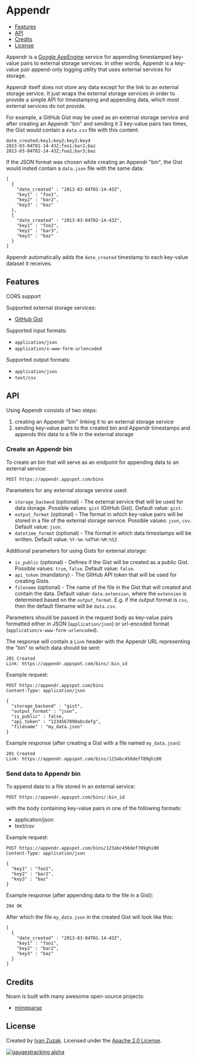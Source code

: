 # Appendr

* [Features](README.md#features)
* [API](README.md#api)
* [Credits](README.md#credits)
* [License](README.md#license)

Appendr is a [Google AppEngine](http://appengine.google.com) service for appending timestamped key-value pairs to external storage services.
In other words, Appendr is a key-value pair append-only logging utility that uses external services for storage.

Appendr itself does not store any data except for the link to an external storage service.
It just wraps the external storage services in order to provide a simple API for timestamping and appending data, which most external services do not provide.

For example, a GitHub Gist may be used as an external storage service and after creating an Appendr "bin" and sending it 3 key-value pairs two times, the Gist would contain a `data.csv` file with this content:

    date_created;key1;key2;key3;key4
    2013-03-04T01-14-43Z;foo1;bar2;baz
    2013-03-04T02-14-43Z;foo2;bar3;baz

If the JSON format was chosen while creating an Appendr "bin", the Gist would insted contain a `data.json` file with the same data:

    [
      {
        "date_created" : "2013-03-04T01-14-43Z",
        "key1" : "foo1",
        "key2" : "bar2",
        "key3" : "baz"
      },
      {
        "date_created" : "2013-03-04T02-14-43Z",
        "key1" : "foo2",
        "key2" : "bar3",
        "key3" : "baz"
      }
    ]

Appendr automatically adds the `date_created` timestamp to each key-value dataset it receives.

## Features

CORS support

Supported external storage services:
* [GitHub Gist](https://gist.github.com/)

Supported input formats:
* `application/json`
* `application/x-www-form-urlencoded`

Supported output formats:
* `application/json`
* `text/csv`

## API

Using Appendr consists of two steps:
1. creating an Appendr "bin" linking it to an external storage service
2. sending key-value pairs to the created bin and Appendr timestamps and appends this data to a file in the external storage

### Create an Appendr bin

To create an bin that will serve as an endpoint for appending data to an external service:

    POST https://appendr.appspot.com/bins

Parameters for any external storage service used:

* `storage_backend` (optional) - The external service that will be used for data storage.
Possible values: `gist` (GitHub Gist).
Default value: `gist`.
* `output_format` (optional) - The format in which key-value pairs will be stored in a file of the external storage service.
Possible values: `json`, `csv`.
Default value: `json`.
* `datetime_format` (optional) - The format in which data timestamps will be written.
Default value: `%Y-%m-%dT%H:%M:%SZ`

Additional parameters for using Gists for external storage:

* `is_public` (optional) - Defines if the Gist will be created as a public Gist.
Possible values: `true`, `false`.
Default value: `false`.
* `api_token` (mandatory) - The GitHub API token that will be used for creating Gists.
* `filename` (optional) - The name of the file in the Gist that will created and contain the data.
Default value: `data.extension`, where the `extension` is determined based on the `output_format`.
E.g. if the output format is `csv`, then the default filename will be `data.csv`.

Parameters should be passed in the request body as key-value pairs formatted either in JSON (`application/json`) or url-encoded format (`application/x-www-form-urlencoded`).

The response will contain a `Link` header with the Appendr URL representing the "bin" to which data should be sent:

    201 Created
    Link: https://appendr.appspot.com/bins/:bin_id

Example request:

    POST https://appendr.appspot.com/bins
    Content-Type: application/json

    {
      "storage_backend" : "gist",
      "output_format" : "json",
      "is_public" : false,
      "api_token" : "1234567890abcdefg",
      "filename" : "my_data.json"
    }

Example response (after creating a Gist with a file named `my_data.json`):

    201 Created
    Link: https://appendr.appspot.com/bins/123abc456def789ghi00

### Send data to Appendr bin

To append data to a file stored in an external service:

    POST https://appendr.appspot.com/bins/:bin_id

with the body containing key-value pairs in one of the following formats:
* application/json
* text/csv

Example request:

    POST https://appendr.appspot.com/bins/123abc456def789ghi00
    Content-Type: application/json

    {
      "key1" : "foo1",
      "key2" : "bar2",
      "key3" : "baz"
    }

Example response (after appending data to the file in a Gist):

    204 OK

After which the file `my_data.json` in the created Gist will look like this:

    [
      {
        "date_created" : "2013-03-04T01-14-43Z",
        "key1" : "foo1",
        "key2" : "bar2",
        "key3" : "baz"
      }
    ]

## Credits

Noam is built with many awesome open-source projects:
* [mimeparse](https://code.google.com/p/mimeparse/)

## License

Created by [Ivan Zuzak](http://ivanzuzak.info).
Licensed under the [Apache 2.0 License](https://github.com/izuzak/appendr/blob/master/LICENSE.md).

[![gaugestracking alpha](https://secure.gaug.es/track.gif?h[site_id]=51a24cc5613f5d2a14000044&h[resource]=http%3A%2F%2Fgithub.com%2Fizuzak%2Fappendr&h[title]=appendr%20%28GitHub%29&h[unique]=1&h[unique_hour]=1&h[unique_day]=1&h[unique_month]=1&h[unique_year]=1 "ivanzuzak.info")](http://ivanzuzak.info/)
